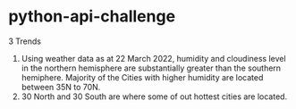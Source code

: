 # python-api-challenge

3 Trends
1) Using weather data as at 22 March 2022, humidity and cloudiness level in the northern hemisphere are substantially greater than the southern hemiphere. Majority of the Cities with higher humidity are located between 35N to 70N. 
2) 30 North and 30 South are where some of out hottest cities are located.
